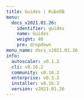 ```yaml
---
title: Guides | KubeDB
menu:
  docs_v2021.01.26:
    identifier: guides
    name: Guides
    weight: 40
    pre: dropdown
menu_name: docs_v2021.01.26
info:
  autoscaler: v0.1.2
  cli: v0.16.2
  community: v0.16.2
  enterprise: v0.3.2
  installer: v0.16.2
  version: v2021.01.26
---
```


